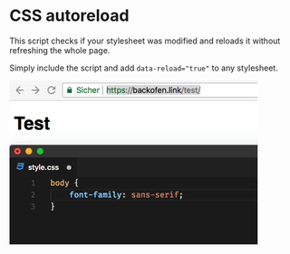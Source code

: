# CSS autoreload

This script checks if your stylesheet was modified and reloads it without refreshing the whole page.

Simply include the script and add `data-reload="true"` to any stylesheet.

![Preview](preview.gif?raw=true)